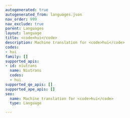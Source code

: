 ```yaml
---
autogenerated: true
autogenerated_from: languages.json
nav_order: 999
nav_exclude: true
parent: Languages
layout: language
title: <code>hui</code>
description: Machine translation for <code>hui</code>
codes:
- hui
family: []
supported_apis:
- id: niutrans
  name: Niutrans
  codes:
  - hui
supported_qe_apis: []
supported_ape_apis: []
seo:
  name: Machine translation for <code>hui</code>
  type: Language

---
```


